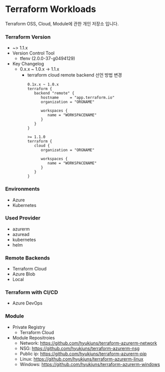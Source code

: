 # Terraform Workloads
Terraform OSS, Cloud, Module에 관한 개인 저장소 입니다.

### Terraform Version
- ~> 1.1.x
- Version Control Tool
   - tfenv (2.0.0-37-g0494129)
- Key Changelog
   - 0.x.x ~ 1.0.x -> 1.1.x
      - terraform cloud remote backend 선언 방법 변경
         ```
         0.1x.x ~ 1.0.x
         terraform {
            backend "remote" {
               hostname     = "app.terraform.io"
               organization = "ORGNAME"

               workspaces {
                  name = "WORKSPACENAME"
               }
            }
         }

         >= 1.1.0
         terraform {
            cloud {
               organization = "ORGNAME"

               workspaces {
                  name = "WORKSPACENAME"
               }
            }
         }
         ```
### Environments
- Azure
- Kubernetes

### Used Provider
- azurerm
- azuread
- kubernetes
- helm

### Remote Backends
- Terraform Cloud
- Azure Blob
- Local
### Terraform with CI/CD
- Azure DevOps
### Module
- Private Registry
   - Terraform Cloud
- Module Repositroies
   - Network: https://github.com/hyukjuns/terraform-azurerm-network
   - NSG: https://github.com/hyukjuns/terraform-azurerm-nsg
   - Public ip: https://github.com/hyukjuns/terraform-azurerm-pip
   - Linux: https://github.com/hyukjuns/terraform-azurerm-linux
   - Windows: https://github.com/hyukjuns/terraform-azurerm-windows